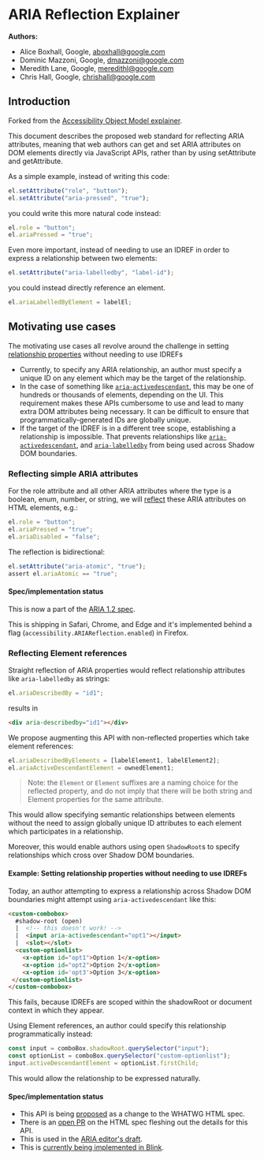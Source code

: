 # ARIA Reflection Explainer

**Authors:**

- Alice Boxhall, Google, aboxhall@google.com
- Dominic Mazzoni, Google, dmazzoni@google.com
- Meredith Lane, Google, meredithl@google.com
- Chris Hall, Google, chrishall@google.com

## Introduction

Forked from the [Accessibility Object Model explainer](explainer.md).

This document describes the proposed web standard for reflecting ARIA attributes,
meaning that web authors can get and set ARIA attributes on DOM elements directly
via JavaScript APIs, rather than by using setAttribute and getAttribute.

As a simple example, instead of writing this code:
```js
el.setAttribute("role", "button");
el.setAttribute("aria-pressed", "true");
```

you could write this more natural code instead:
```js
el.role = "button";
el.ariaPressed = "true";
```

Even more important, instead of needing to use an IDREF in order to
express a relationship between two elements:
```js
el.setAttribute("aria-labelledby", "label-id");
```

you could instead directly reference an element.
```js
el.ariaLabelledByElement = labelEl;
```

## Motivating use cases

The motivating use cases all revolve around the challenge in setting [relationship properties](https://www.w3.org/TR/wai-aria-1.1/#attrs_relationships) without needing to use IDREFs
   - Currently, to specify any ARIA relationship,
     an author must specify a unique ID on any element which may be the target
     of the relationship.
   - In the case of something like
     [`aria-activedescendant`](https://www.w3.org/TR/wai-aria-1.1/#aria-activedescendant),
     this may be one of hundreds or thousands of elements,
     depending on the UI.
     This requirement makes these APIs cumbersome to use
     and lead to many extra DOM attributes being necessary.
     It can be difficult to ensure that programmatically-generated IDs are globally unique.
   - If the target of the IDREF is in a different tree scope, establishing a
     relationship is impossible. That prevents relationships like
     [`aria-activedescendant`](https://www.w3.org/TR/wai-aria-1.1/#aria-activedescendant),
     and
     [`aria-labelledby`](https://www.w3.org/TR/wai-aria-1.1/#aria-labelledby)
     from being used across Shadow DOM boundaries.

### Reflecting simple ARIA attributes

For the role attribute and all other ARIA attributes where the type is a boolean,
enum, number, or string, we will
[reflect](https://html.spec.whatwg.org/multipage/common-dom-interfaces.html#reflect)
these ARIA attributes on HTML elements, e.g.:

```js
el.role = "button";
el.ariaPressed = "true";
el.ariaDisabled = "false";
```

The reflection is bidirectional:
```js
el.setAttribute("aria-atomic", "true");
assert el.ariaAtomic == "true";
```

#### Spec/implementation status

This is now a part of the [ARIA 1.2 spec](https://www.w3.org/TR/wai-aria-1.2/#idl-interface).

This is shipping in Safari, Chrome, and Edge and it's implemented behind a flag
(`accessibility.ARIAReflection.enabled`) in Firefox.

### Reflecting Element references

Straight reflection of ARIA properties
would reflect relationship attributes like `aria-labelledby` as strings:

```js
el.ariaDescribedBy = "id1";
```

results in

```html
<div aria-describedby="id1"></div>
```

We propose augmenting this API with non-reflected properties
which take element references:

```js
el.ariaDescribedByElements = [labelElement1, labelElement2];
el.ariaActiveDescendantElement = ownedElement1;
```

> Note: the `Element` or `Element` suffixes are a naming choice
> for the reflected property,
> and do not imply that there will be both string and Element properties
> for the same attribute.

This would allow specifying semantic relationships between elements
without the need to assign globally unique ID attributes to each element
which participates in a relationship.

Moreover, this would enable authors using open `ShadowRoot`s
to specify relationships which cross over Shadow DOM boundaries.

#### Example: Setting relationship properties without needing to use IDREFs

Today, an author attempting to express a relationship across Shadow DOM boundaries
might attempt using `aria-activedescendant` like this:

```html
<custom-combobox>
  #shadow-root (open)
  |  <!-- this doesn't work! -->
  |  <input aria-activedescendant="opt1"></input>
  |  <slot></slot>
  <custom-optionlist>
    <x-option id="opt1">Option 1</x-option>
    <x-option id="opt2">Option 2</x-option>
    <x-option id='opt3'>Option 3</x-option>
 </custom-optionlist>
</custom-combobox>
```

This fails, because IDREFs are scoped within the shadowRoot
or document context in which they appear.

Using Element references,
an author could specify this relationship programmatically instead:

```js
const input = comboBox.shadowRoot.querySelector("input");
const optionList = comboBox.querySelector("custom-optionlist");
input.activeDescendantElement = optionList.firstChild;
```

This would allow the relationship to be expressed naturally.

#### Spec/implementation status

- This API is being [proposed](https://github.com/whatwg/html/issues/3515)
  as a change to the WHATWG HTML spec.
- There is an [open PR](https://github.com/whatwg/html/pull/3917) on the HTML spec
  fleshing out the details for this API.
- This is used in the [ARIA editor's draft](https://w3c.github.io/aria/#AriaAttributes).
- This is [currently being implemented in Blink](https://www.chromestatus.com/feature/6244885579431936).
